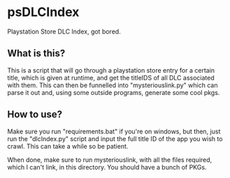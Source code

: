 # psDLCIndex
Playstation Store DLC Index, got bored.

## What is this?
 
This is a script that will go through a playstation store entry for a certain title, which is given at runtime, and get the 
titleIDS of all DLC associated with them. This can then be funnelled into "mysteriouslink.py" which can parse it out and, using some outside programs, generate some cool pkgs. 

## How to use?

Make sure you run "requirements.bat" if you're on windows, but then, just run the "dlcIndex.py" script and input the full title ID of the 
app you wish to crawl. This can take a while so be patient. 

When done, make sure to run mysteriouslink, with all the files required, which I can't link, in this directory. You should have a bunch of PKGs. 
